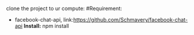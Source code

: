 clone the project to ur compute:
#Requirement:
- facebook-chat-api, link:https://github.com/Schmavery/facebook-chat-api
**Install:**
  npm install
  
